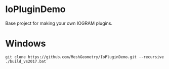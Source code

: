 # IoPluginDemo
Base project for making your own IOGRAM plugins.

# Windows

`git clone https://github.com/MeshGeometry/IoPluginDemo.git --recursive`
`./build_vs2017.bat`